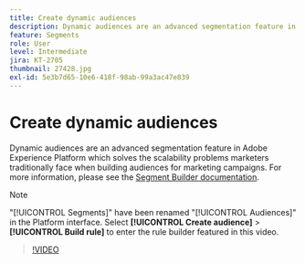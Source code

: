 ```yaml
---
title: Create dynamic audiences
description: Dynamic audiences are an advanced segmentation feature in Adobe Experience Platform which solves the scalability problems marketers traditionally face when building audiences for marketing campaigns.
feature: Segments
role: User
level: Intermediate
jira: KT-2705
thumbnail: 27428.jpg
exl-id: 5e3b7d65-10e6-418f-98ab-99a3ac47e839
---
```

# Create dynamic audiences

Dynamic audiences are an advanced segmentation feature in Adobe Experience Platform which solves the scalability problems marketers traditionally face when building audiences for marketing campaigns. For more information, please see the [Segment Builder documentation](https://experienceleague.adobe.com/docs/experience-platform/segmentation/ui/segment-builder.html).

>[!NOTE]
>
> "[!UICONTROL Segments]" have been renamed "[!UICONTROL Audiences]" in the Platform interface. Select **[!UICONTROL Create audience]** > **[!UICONTROL Build rule]** to enter the rule builder featured in this video.

>[!VIDEO](https://video.tv.adobe.com/v/27428?learn=on&enablevpops)


